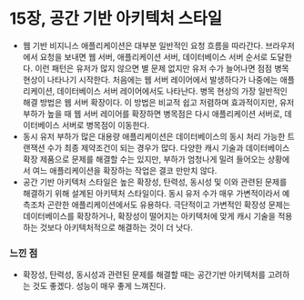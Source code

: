 # 15장, 공간 기반 아키텍처 스타일
- 웹 기반 비지니스 애플리케이션은 대부분 일반적인 요청 흐름을 따라간다. 브라우저에서 요청을 보내면 웹 서버, 애플리케이션 서버, 데이터베이스 서버 순서로 도달한다. 이런 패턴은 유저가 많지 않으면 별 문제 없지만 유저 수가 늘어나면 점점 병목 현상이 나타나기 시작한다. 처음에는 웹 서버 레이어에서 발생하다가 나중에는 애플리케이션, 데이터베이스 서버 레이어에서도 나타난다. 병목 현상의 가장 일반적인 해결 방법은 웹 서버 확장이다. 이 방법은 비교적 쉽고 저렴하며 효과적이지만, 유저 부하가 높을 때 웹 서버 레이어를 확장하면 병목점은 다시 애플리케이션 서버로, 데이터베이스 서버로 병목점이 이동한다.
- 동시 유저 부하가 많은 대용량 애플리케이션은 데이터베이스의 동시 처리 가능한 트랜잭션 수가 최종 제약조건이 되는 경우가 많다. 다양한 캐시 기술과 데이터베이스 확장 제품으로 문제를 해결할 수는 있지만, 부하가 엄청나게 밀려 들어오는 상황에서 여느 애플리케이션을 확장하는 작업은 결코 만만치 않다.
- 공간 기반 아키텍처 스타일은 높은 확장성, 탄력성, 동시성 및 이와 관련된 문제를 해결하기 위해 설계된 아키텍처 스타일이다. 동시 유저 수가 매우 가변적이라서 예측조차 곤란한 애플리케이션에서도 유용하다. 극단적이고 가변적인 확장성 문제는 데이터베이스를 확장하거나, 확장성이 떨어지는 아키텍처에 맞게 캐시 기술을 적용하는 것보다 아키텍처적으로 해결하는 것이 더 낫다.

### 느낀 점
- 확장성, 탄력성, 동시성과 관련된 문제를 해결할 때는 공간기반 아키텍처를 고려하는 것도 좋겠다. 성능이 매우 좋게 느껴진다.